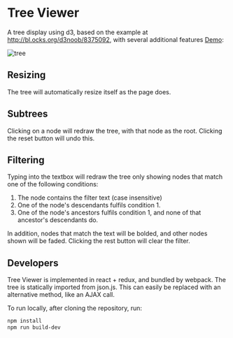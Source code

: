 Tree Viewer
===========
A tree display using d3, based on the example at http://bl.ocks.org/d3noob/8375092, with several additional features [Demo](https://jpb12.github.io/tree-viewer/):

![tree](https://raw.githubusercontent.com/jpb12/tree-viewer/gh-pages/images/tree.png)

Resizing
--------
The tree will automatically resize itself as the page does.

Subtrees
--------
Clicking on a node will redraw the tree, with that node as the root.  Clicking the reset button will undo this.

Filtering
---------
Typing into the textbox will redraw the tree only showing nodes that match one of the following conditions:

1. The node contains the filter text (case insensitive)
2. One of the node's descendants fulfils condition 1.
3. One of the node's ancestors fulfils condition 1, and none of that ancestor's descendants do.

In addition, nodes that match the text will be bolded, and other nodes shown will be faded.  Clicking the rest button will clear the filter.

Developers
----------
Tree Viewer is implemented in react + redux, and bundled by webpack.  The tree is statically imported from json.js.  This can easily be replaced with an alternative method, like an AJAX call.

To run locally, after cloning the repository, run:

```sh
npm install
npm run build-dev
```
